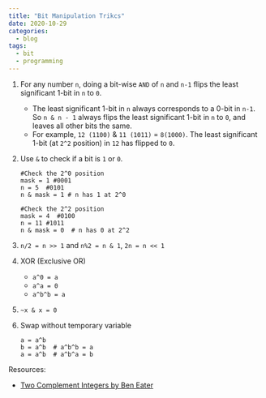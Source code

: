 ```yaml
---
title: "Bit Manipulation Trikcs"
date: 2020-10-29
categories:
  - blog
tags:
  - bit
  - programming
---
```


1. For any number `n`, doing a bit-wise `AND` of `n` and `n-1` flips the least significant 1-bit in `n` to `0`.
    * The least significant 1-bit in `n` always corresponds to a 0-bit in `n-1`. So `n & n - 1` always flips the least significant 1-bit in `n` to `0`, and leaves all other bits the same.
    * For example, `12 (1100)` & `11 (1011)` = `8(1000)`. The least significant 1-bit (at `2^2` position) in `12` has flipped to `0`.

2. Use `&` to check if a bit is `1` or `0`.
    ```
    #Check the 2^0 position
    mask = 1 #0001
    n = 5  #0101
    n & mask = 1 # n has 1 at 2^0

    #Check the 2^2 position
    mask = 4  #0100
    n = 11 #1011
    n & mask = 0  # n has 0 at 2^2
    ``` 

3. `n/2 = n >> 1` and `n%2 = n & 1`, `2n = n << 1`

4. XOR (Exclusive OR)
    * `a^0 = a`
    * `a^a = 0`
    * `a^b^b = a`

5. `~x & x = 0`

6. Swap without temporary variable
   ```
   a = a^b
   b = a^b  # a^b^b = a
   a = a^b  # a^b^a = b
   ```

Resources:
* [Two Complement Integers by Ben Eater][Two-Complement-Integers]


[Two-Complement-Integers]: https://youtu.be/4qH4unVtJkE
